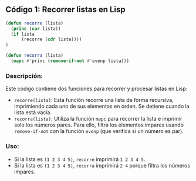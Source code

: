 ## Código 1: Recorrer listas en Lisp

```lisp
(defun recorre (lista)  
  (princ (car lista))
  (if lista
      (recorre (cdr lista))))
)

(defun recorra (lista)
  (mapc #'princ (remove-if-not #'evenp lista)))
```

### Descripción:
Este código contiene dos funciones para recorrer y procesar listas en Lisp:
- `recorre(lista)`: Esta función recorre una lista de forma recursiva, imprimiendo cada uno de sus elementos en orden. Se detiene cuando la lista está vacía.
- `recorra(lista)`: Utiliza la función `mapc` para recorrer la lista e imprimir solo los números pares. Para ello, filtra los elementos impares usando `remove-if-not` con la función `evenp` (que verifica si un número es par).

### Uso:
- Si la lista es `(1 2 3 4 5)`, `recorre` imprimirá `1 2 3 4 5`.
- Si la lista es `(1 2 3 4 5)`, `recorra` imprimirá `2 4` porque filtra los números impares.
